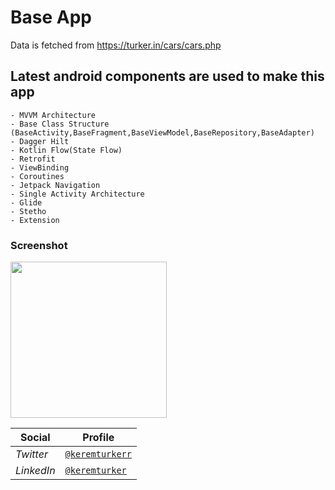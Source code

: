 # Base App
Data is fetched from https://turker.in/cars/cars.php

## Latest android components are used to make this app 
    - MVVM Architecture
    - Base Class Structure (BaseActivity,BaseFragment,BaseViewModel,BaseRepository,BaseAdapter)
    - Dagger Hilt
    - Kotlin Flow(State Flow)
    - Retrofit
    - ViewBinding
    - Coroutines
    - Jetpack Navigation
    - Single Activity Architecture
    - Glide
    - Stetho
    - Extension
    
    
    
### Screenshot
<img src="https://user-images.githubusercontent.com/24553205/156842315-fcabe2c3-c78f-42b1-9d45-27c0f819afea.gif" width="250"/>

Social | Profile 
--- | --- |
*Twitter* | [`@keremturkerr`](https://twitter.com/keremturkerr) 
*LinkedIn* | [`@keremturker`](https://www.linkedin.com/in/keremturker/)
    

